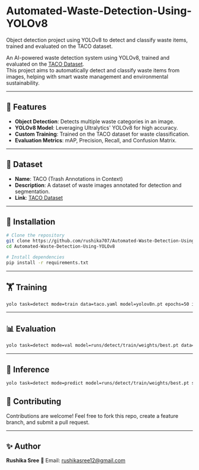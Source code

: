 # Automated-Waste-Detection-Using-YOLOv8
Object detection project using YOLOv8 to detect and classify waste items, trained and evaluated on the TACO dataset.

An AI-powered waste detection system using YOLOv8, trained and evaluated on the [TACO Dataset](http://tacodataset.org/).  
This project aims to automatically detect and classify waste items from images, helping with smart waste management and environmental sustainability.

---

## 📌 Features
- **Object Detection**: Detects multiple waste categories in an image.
- **YOLOv8 Model**: Leveraging Ultralytics' YOLOv8 for high accuracy.
- **Custom Training**: Trained on the TACO dataset for waste classification.
- **Evaluation Metrics**: mAP, Precision, Recall, and Confusion Matrix.

---

## 📂 Dataset
- **Name**: TACO (Trash Annotations in Context)
- **Description**: A dataset of waste images annotated for detection and segmentation.
- **Link**: [TACO Dataset](http://tacodataset.org/)

---

## 🚀 Installation
```bash
# Clone the repository
git clone https://github.com/rushika707/Automated-Waste-Detection-Using-YOLOv8.git
cd Automated-Waste-Detection-Using-YOLOv8

# Install dependencies
pip install -r requirements.txt
````

---

## 🏋️ Training

```bash
yolo task=detect mode=train data=taco.yaml model=yolov8n.pt epochs=50 imgsz=640
```

---

## 📊 Evaluation

```bash
yolo task=detect mode=val model=runs/detect/train/weights/best.pt data=taco.yaml
```

---

## 📸 Inference

```bash
yolo task=detect mode=predict model=runs/detect/train/weights/best.pt source=path/to/images
```


## 🤝 Contributing

Contributions are welcome! Feel free to fork this repo, create a feature branch, and submit a pull request.

---

## ✨ Author

**Rushika Sree**
📧 Email: rushikasree12@gmail.com

```
